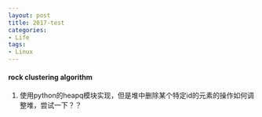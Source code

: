 ```yaml
---
layout: post  
title: 2017-test  
categories: 
- Life
tags:
- Linux
---
```


#### rock clustering algorithm
1. 使用python的heapq模块实现，但是堆中删除某个特定id的元素的操作如何调整堆，尝试一下？？
